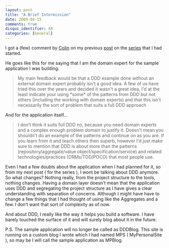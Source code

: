 ```yaml
---
layout: post
title: "A Brief Intermission"
date: 2009-04-15
comments: true
disqus_identifier: 48
categories: [General]
---
```

I got a (few) comment by [Colin](http://colinjack.blogspot.com/) on my
previous
[post](/2009/04/06/DDDBlog-Implementation.-Part-1/)
on the
[series](/2009/03/17/My-foray-into-DDD,-TDD,-MVC-and-NHibernate/)
that I had started.

He goes like this for me saying that I am the domain expert for the
sample application I was building.

> My main feedback would be that a DDD example done without an external
> domain expert probably isn't a good idea. A few of us have tried this
> over the years and decided it wasn't a great idea, I'd at the least
> indicate your using \*some\* of the patterns from DDD but not others
> (including the working with domain experts) and that this isn't
> necessarily the sort of problem that suits a full DDD approach

And for the application itself…

> I don't think it suits full DDD no, because you need domain experts
> and a complex enough problem domain to justify it. Doesn't mean you
> shouldn't do an example of the patterns and continue on as you are. If
> you learn from it and teach others then superb, however I'd just make
> sure to mention that DDD is about more than the patterns
> (repository/aggregate/value object/specification/service) and related
> technologies/practices (ORMs/TDD/POCO) that most people use.

Even I had a few doubts about the application when I had planned for it,
so from my next post ( for the series ), I wont be talking about DDD
anymore. So what changes? Nothing really, from the project structure to
the tools, nothing changes. Having a domain layer doesn't mean that the
application uses DDD and segregating the project structure as I have
gives a clear understanding with separation of concerns. Although I
might have have to change a few things that I had thought of using like
the Aggregates and a few. I don’t want that sort of complexity as of
now.

And about DDD, I really like the way it helps you build a software. I
have barely touched the surface of it and will surely blog about it in
the future.

P.S. The sample application will no longer be called as DDDBlog. This
site is running on a custom blog I wrote which I had named MPS (
MyPersonalSite ), so may be I will call the sample application as
MPBlog.

